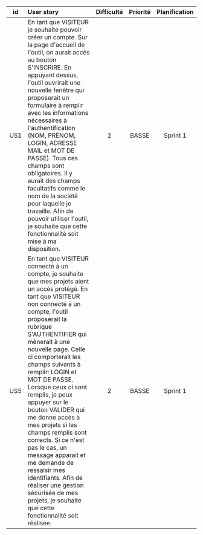 id | User story | Difficulté | Priorité | Planification
:---: | :--- | :---: | :---: | :---:
US1 | En tant que VISITEUR je souhaite pouvoir créer un compte. Sur la page d'accueil de l'outil, on aurait accès au bouton S'INSCRIRE. En appuyant dessus, l'outil ouvrirait une nouvelle fenêtre qui proposerait un formulaire à remplir avec les informations nécessaires à l'authentification (NOM, PRÉNOM, LOGIN, ADRESSE MAIL et MOT DE PASSE). Tous ces champs sont obligatoires. Il y aurait des champs facultatifs comme le nom de la société pour laquelle je travaille. Afin de pouvoir utiliser l'outil, je souhaite que cette fonctionnalité soit mise à ma disposition. | 2 | BASSE | Sprint 1
US5 | En tant que VISITEUR connecté à un compte, je souhaite que mes projets aient un accès protégé. En tant que VISITEUR non connecté à un compte, l'outil proposerait la rubrique S'AUTHENTIFIER qui mènerait à une nouvelle page. Celle ci comporterait les champs suivants à remplir: LOGIN et MOT DE PASSE. Lorsque ceux ci sont remplis, je peux appuyer sur le bouton VALIDER qui me donne accès à mes projets si les champs remplis sont corrects. Si ce n'est pas le cas, un message apparait et me demande de ressaisir mes identifiants. Afin de réaliser une gestion sécurisée de mes projets, je souhaite que cette fonctionnalité soit réalisée. | 2 | BASSE | Sprint 1
